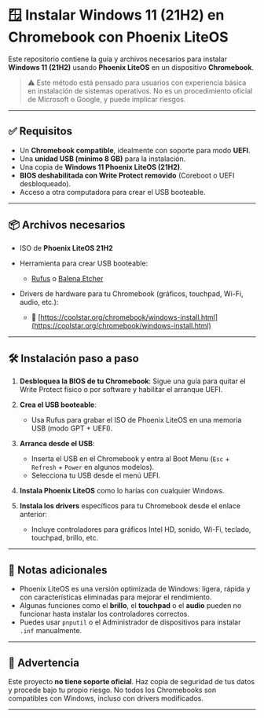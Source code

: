 # 🪟 Instalar Windows 11 (21H2) en Chromebook con Phoenix LiteOS

Este repositorio contiene la guía y archivos necesarios para instalar **Windows 11 (21H2)** usando **Phoenix LiteOS** en un dispositivo **Chromebook**.

> ⚠️ Este método está pensado para usuarios con experiencia básica en instalación de sistemas operativos. No es un procedimiento oficial de Microsoft o Google, y puede implicar riesgos.

---

## ✅ Requisitos

- Un **Chromebook compatible**, idealmente con soporte para modo **UEFI**.
- Una **unidad USB (mínimo 8 GB)** para la instalación.
- Una copia de **Windows 11 Phoenix LiteOS (21H2)**.
- **BIOS deshabilitada con Write Protect removido** (Coreboot o UEFI desbloqueado).
- Acceso a otra computadora para crear el USB booteable.

---

## 📦 Archivos necesarios

- ISO de **Phoenix LiteOS 21H2**
- Herramienta para crear USB booteable:

  - [Rufus](https://rufus.ie) o [Balena Etcher](https://www.balena.io/etcher/)

- Drivers de hardware para tu Chromebook (gráficos, touchpad, Wi-Fi, audio, etc.):

  - 🔗 [https://coolstar.org/chromebook/windows-install.html](https://coolstar.org/chromebook/windows-install.html)

---

## 🛠️ Instalación paso a paso

1. **Desbloquea la BIOS de tu Chromebook**:
   Sigue una guía para quitar el Write Protect físico o por software y habilitar el arranque UEFI.

2. **Crea el USB booteable**:

   - Usa Rufus para grabar el ISO de Phoenix LiteOS en una memoria USB (modo GPT + UEFI).

3. **Arranca desde el USB**:

   - Inserta el USB en el Chromebook y entra al Boot Menu (`Esc` + `Refresh` + `Power` en algunos modelos).
   - Selecciona tu USB desde el menú UEFI.

4. **Instala Phoenix LiteOS** como lo harías con cualquier Windows.

5. **Instala los drivers** específicos para tu Chromebook desde el enlace anterior:

   - Incluye controladores para gráficos Intel HD, sonido, Wi-Fi, teclado, touchpad, brillo, etc.

---

## 📌 Notas adicionales

- Phoenix LiteOS es una versión optimizada de Windows: ligera, rápida y con características eliminadas para mejorar el rendimiento.
- Algunas funciones como el **brillo**, el **touchpad** o el **audio** pueden no funcionar hasta instalar los controladores correctos.
- Puedes usar `pnputil` o el Administrador de dispositivos para instalar `.inf` manualmente.

---

## 🚨 Advertencia

Este proyecto **no tiene soporte oficial**. Haz copia de seguridad de tus datos y procede bajo tu propio riesgo. No todos los Chromebooks son compatibles con Windows, incluso con drivers modificados.

---
